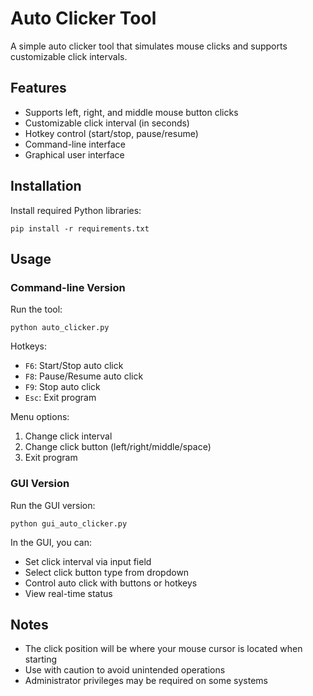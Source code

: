 # Auto Clicker Tool

A simple auto clicker tool that simulates mouse clicks and supports customizable click intervals.

## Features

- Supports left, right, and middle mouse button clicks
- Customizable click interval (in seconds)
- Hotkey control (start/stop, pause/resume)
- Command-line interface
- Graphical user interface

## Installation

Install required Python libraries:

```
pip install -r requirements.txt
```

## Usage

### Command-line Version

Run the tool:

```
python auto_clicker.py
```

Hotkeys:
- `F6`: Start/Stop auto click
- `F8`: Pause/Resume auto click
- `F9`: Stop auto click
- `Esc`: Exit program

Menu options:
1. Change click interval
2. Change click button (left/right/middle/space)
3. Exit program

### GUI Version

Run the GUI version:

```
python gui_auto_clicker.py
```

In the GUI, you can:
- Set click interval via input field
- Select click button type from dropdown
- Control auto click with buttons or hotkeys
- View real-time status

## Notes

- The click position will be where your mouse cursor is located when starting
- Use with caution to avoid unintended operations
- Administrator privileges may be required on some systems